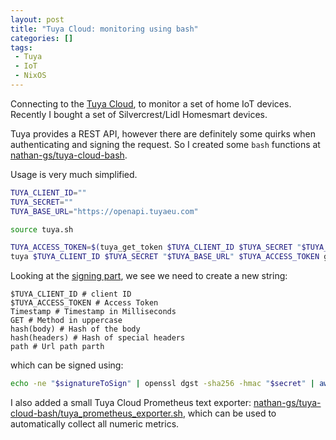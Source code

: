 ```yaml
---
layout: post
title: "Tuya Cloud: monitoring using bash"
categories: []
tags:
 - Tuya
 - IoT
 - NixOS
---
```


Connecting to the [Tuya Cloud](https://iot.tuya.com/), to monitor a set of home IoT devices. Recently I bought a set of Silvercrest/Lidl Homesmart devices. 

Tuya provides a REST API, however there are definitely some quirks when authenticating and signing the request. So I created some `bash` functions at [nathan-gs/tuya-cloud-bash](https://github.com/nathan-gs/tuya-cloud-bash). 

Usage is very much simplified.  
```bash
TUYA_CLIENT_ID=""
TUYA_SECRET=""
TUYA_BASE_URL="https://openapi.tuyaeu.com"

source tuya.sh

TUYA_ACCESS_TOKEN=$(tuya_get_token $TUYA_CLIENT_ID $TUYA_SECRET "$TUYA_BASE_URL")
tuya $TUYA_CLIENT_ID $TUYA_SECRET "$TUYA_BASE_URL" $TUYA_ACCESS_TOKEN get '/v1.0/iot-01/associated-users/devices?last_row_key='
```

Looking at the [signing part](https://github.com/nathan-gs/tuya-cloud-bash/blob/main/tuya.sh#L26-L32), we see we need to create a new string:
```
$TUYA_CLIENT_ID # client ID
$TUYA_ACCESS_TOKEN # Access Token
Timestamp # Timestamp in Milliseconds
GET # Method in uppercase
hash(body) # Hash of the body
hash(headers) # Hash of special headers
path # Url path parth
```

which can be signed using:
```bash
echo -ne "$signatureToSign" | openssl dgst -sha256 -hmac "$secret" | awk '{print $2}'
```

I also added a small Tuya Cloud Prometheus text exporter: [nathan-gs/tuya-cloud-bash/tuya_prometheus_exporter.sh](https://github.com/nathan-gs/tuya-cloud-bash/blob/main/tuya_prometheus_exporter.sh), which can be used to automatically collect all numeric metrics.